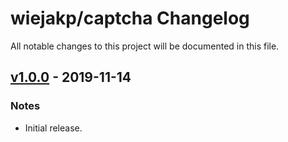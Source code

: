 # wiejakp/captcha Changelog

All notable changes to this project will be documented in this file.


## [v1.0.0] - 2019-11-14

### Notes

* Initial release.

[v1.0.0]: https://github.com/wiejakp/captcha/releases/tag/v1.0.0
